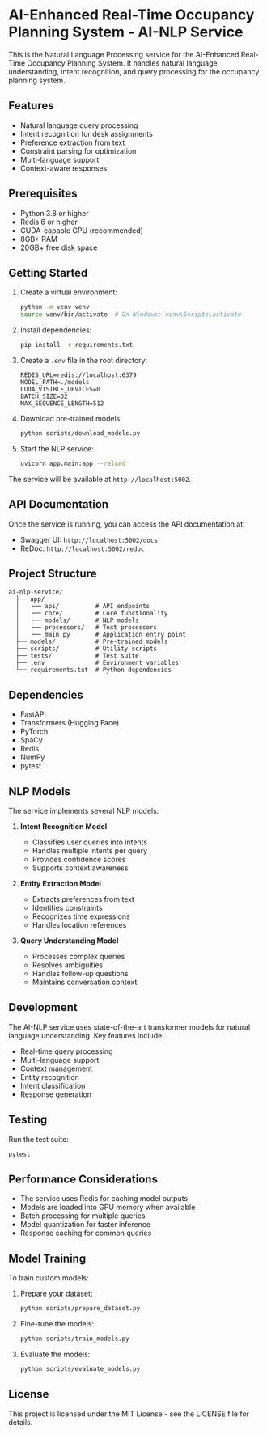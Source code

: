# AI-Enhanced Real-Time Occupancy Planning System - AI-NLP Service

This is the Natural Language Processing service for the AI-Enhanced Real-Time Occupancy Planning System. It handles natural language understanding, intent recognition, and query processing for the occupancy planning system.

## Features

- Natural language query processing
- Intent recognition for desk assignments
- Preference extraction from text
- Constraint parsing for optimization
- Multi-language support
- Context-aware responses

## Prerequisites

- Python 3.8 or higher
- Redis 6 or higher
- CUDA-capable GPU (recommended)
- 8GB+ RAM
- 20GB+ free disk space

## Getting Started

1. Create a virtual environment:
   ```bash
   python -m venv venv
   source venv/bin/activate  # On Windows: venv\Scripts\activate
   ```

2. Install dependencies:
   ```bash
   pip install -r requirements.txt
   ```

3. Create a `.env` file in the root directory:
   ```
   REDIS_URL=redis://localhost:6379
   MODEL_PATH=./models
   CUDA_VISIBLE_DEVICES=0
   BATCH_SIZE=32
   MAX_SEQUENCE_LENGTH=512
   ```

4. Download pre-trained models:
   ```bash
   python scripts/download_models.py
   ```

5. Start the NLP service:
   ```bash
   uvicorn app.main:app --reload
   ```

The service will be available at `http://localhost:5002`.

## API Documentation

Once the service is running, you can access the API documentation at:
- Swagger UI: `http://localhost:5002/docs`
- ReDoc: `http://localhost:5002/redoc`

## Project Structure

```
ai-nlp-service/
  ├── app/
  │   ├── api/          # API endpoints
  │   ├── core/         # Core functionality
  │   ├── models/       # NLP models
  │   ├── processors/   # Text processors
  │   └── main.py       # Application entry point
  ├── models/           # Pre-trained models
  ├── scripts/          # Utility scripts
  ├── tests/            # Test suite
  ├── .env              # Environment variables
  └── requirements.txt  # Python dependencies
```

## Dependencies

- FastAPI
- Transformers (Hugging Face)
- PyTorch
- SpaCy
- Redis
- NumPy
- pytest

## NLP Models

The service implements several NLP models:

1. **Intent Recognition Model**
   - Classifies user queries into intents
   - Handles multiple intents per query
   - Provides confidence scores
   - Supports context awareness

2. **Entity Extraction Model**
   - Extracts preferences from text
   - Identifies constraints
   - Recognizes time expressions
   - Handles location references

3. **Query Understanding Model**
   - Processes complex queries
   - Resolves ambiguities
   - Handles follow-up questions
   - Maintains conversation context

## Development

The AI-NLP service uses state-of-the-art transformer models for natural language understanding. Key features include:

- Real-time query processing
- Multi-language support
- Context management
- Entity recognition
- Intent classification
- Response generation

## Testing

Run the test suite:
```bash
pytest
```

## Performance Considerations

- The service uses Redis for caching model outputs
- Models are loaded into GPU memory when available
- Batch processing for multiple queries
- Model quantization for faster inference
- Response caching for common queries

## Model Training

To train custom models:

1. Prepare your dataset:
   ```bash
   python scripts/prepare_dataset.py
   ```

2. Fine-tune the models:
   ```bash
   python scripts/train_models.py
   ```

3. Evaluate the models:
   ```bash
   python scripts/evaluate_models.py
   ```

## License

This project is licensed under the MIT License - see the LICENSE file for details. 